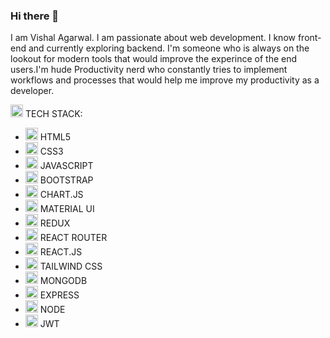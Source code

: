 ### Hi there 👋

I am Vishal Agarwal. I am passionate about web development. I know front-end and currently exploring backend.
I'm someone who is always on the lookout for modern tools that would improve the experince of the end users.I'm
hude Productivity nerd who constantly tries to implement workflows and processes that would help me improve my productivity as a developer.

<img src="https://github.com/Vishal-Agarwal77/Vishal-Agarwal77/assets/108511250/d448968f-5a3a-4c52-a0ed-96a81d23e570" width="20"/> TECH STACK:
- <img src="https://github.com/Vishal-Agarwal77/Vishal-Agarwal77/assets/108511250/940645ae-0209-4720-807b-e0d5e0028636" width="20" /> HTML5
- <img src="https://github.com/Vishal-Agarwal77/Vishal-Agarwal77/assets/108511250/aa090394-37ac-4dd1-963c-71e7a9086935" width="20" /> CSS3
- <img src="https://github.com/Vishal-Agarwal77/Vishal-Agarwal77/assets/108511250/153003f6-598c-4961-8c01-d77873573808" width="20" /> JAVASCRIPT
- <img src="https://github.com/Vishal-Agarwal77/Vishal-Agarwal77/assets/108511250/4b75e46a-0708-4445-8b68-9948ec179b92" width="20" /> BOOTSTRAP
- <img src="https://github.com/Vishal-Agarwal77/Vishal-Agarwal77/assets/108511250/27b54dc0-5e47-4b18-92c0-a0856199de5a" width="20" /> CHART.JS
- <img src="https://github.com/Vishal-Agarwal77/Vishal-Agarwal77/assets/108511250/a140feb6-d7b3-48df-83c5-9a907030b9f9" width="20" /> MATERIAL UI
- <img src="https://github.com/Vishal-Agarwal77/Vishal-Agarwal77/assets/108511250/50861a93-ad80-4768-9c60-eb219784947f" width="20" /> REDUX
- <img src="https://github.com/Vishal-Agarwal77/Vishal-Agarwal77/assets/108511250/66194dbb-3790-4c87-80f2-7ff4f7e98911" width="20" /> REACT ROUTER
- <img src="https://github.com/Vishal-Agarwal77/Vishal-Agarwal77/assets/108511250/5bfe9c02-ed6e-4906-bb96-6bf8f5a7b60c" width="20" /> REACT.JS
- <img src="https://github.com/Vishal-Agarwal77/Vishal-Agarwal77/assets/108511250/0ce9381a-ad0b-4d6d-baac-db47f64f98ad" width="20" /> TAILWIND CSS
- <img src="https://github.com/Vishal-Agarwal77/Vishal-Agarwal77/assets/108511250/36dd0975-e3f8-4446-8376-89813e854a14" width="20" /> MONGODB
- <img src="https://github.com/Vishal-Agarwal77/Vishal-Agarwal77/assets/108511250/d12e4388-4706-4769-b68c-97049abd8ce7" width="20" /> EXPRESS
- <img src="https://github.com/Vishal-Agarwal77/Vishal-Agarwal77/assets/108511250/b8966e6c-5ac9-4d48-b56a-4c5ec1c5c79c" width="20" /> NODE
- <img src="https://github.com/Vishal-Agarwal77/Vishal-Agarwal77/assets/108511250/6dfa174c-3e1a-4ff4-b44e-6531199e37ac" width="20" /> JWT

<!--
**Vishal-Agarwal77/Vishal-Agarwal77** is a ✨ _special_ ✨ repository because its `README.md` (this file) appears on your GitHub profile.

Here are some ideas to get you started:

- 🔭 I’m currently working on ...
- 🌱 I’m currently learning ...
- 👯 I’m looking to collaborate on ...
- 🤔 I’m looking for help with ...
- 💬 Ask me about ...
- 📫 How to reach me: ...
- 😄 Pronouns: ...
- ⚡ Fun fact: ...
-->
